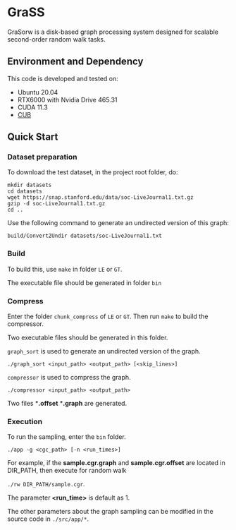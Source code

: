 # GraSS

GraSorw is a disk-based graph processing system designed for scalable second-order random walk tasks. 


## Environment and Dependency
This code is developed and tested on:
* Ubuntu 20.04
* RTX6000 with Nvidia Drive 465.31
* CUDA 11.3
* [CUB](https://nvlabs.github.io/cub/)

## Quick Start

### Dataset preparation

To download the test dataset, in the project root folder, do:

```
mkdir datasets
cd datasets
wget https://snap.stanford.edu/data/soc-LiveJournal1.txt.gz
gzip -d soc-LiveJournal1.txt.gz
cd ..
```

Use the following command to generate an undirected version of this graph:

```
build/Convert2Undir datasets/soc-LiveJournal1.txt
```


### Build
To build this, use ```make``` in folder `LE` or `GT`.

The executable file should be generated in folder `bin` 

### Compress
Enter the folder `chunk_compress` of `LE` or `GT`. Then run ```make``` to build the compressor.

Two executable files should be generated in this folder.

```graph_sort``` is used to generate an undirected version of the graph.

```./graph_sort <input_path> <output_path> [<skip_lines>]```

```compressor``` is used to compress the graph.

```./compressor <input_path> <output_path>```

Two files ***.offset** ***.graph** are generated.

### Execution
To run the sampling, enter the `bin` folder.

```./app -g <cgc_path> [-n <run_times>]```

For example, if the **sample.cgr.graph** and **sample.cgr.offset** are located in DIR_PATH, then execute for random walk

```./rw DIR_PATH/sample.cgr```.

The parameter **<run_time>** is default as 1.

The other parameters about the graph sampling can be modified in the source code in `./src/app/*`.

